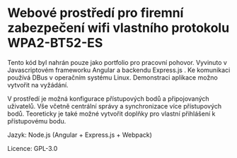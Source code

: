 # Webové prostředí pro firemní zabezpečení wifi vlastního protokolu WPA2-BT52-ES
Tento kód byl nahrán pouze jako portfolio pro pracovní pohovor. Vyvinuto v Javascriptovém frameworku Angular a backendu Express.js . Ke komunikaci používá DBus v operačním systému Linux. Demonstraci aplikace možno vytvořit na vyžádání.

V prostředí je možná konfigurace přístupových bodů a připojovaných uživatelů. Vše včetně centrální správy a synchronizace více přístupových bodů. Teoreticky je také možné vytvořit doplňky pro vlastní přihlášení k přístupovému bodu.

Jazyk: Node.js (Angular + Express.js + Webpack)

Licence: GPL-3.0
